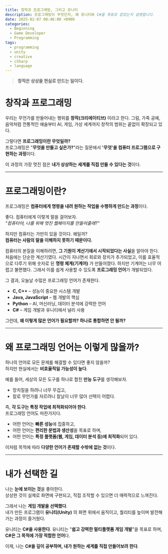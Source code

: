 ```yaml
---
title: 창작과 프로그래밍, 그리고 유니티
description: 프로그래밍이 무엇인지, 왜 유니티와 C#을 목표로 잡았는지 설명합니다.
date: 2025-02-07 00:46:00 +0900
categories:
  - Beginning
  - Game Developer
  - Programming
tags:
  - programming
  - unity
  - creative
  - cSharp
  - language
---
```


> **창작은 상상을 현실로 만드는 일이다.**

# **창작과 프로그래밍**


우리는 무언가를 만들어내는 행위를 **창작(크리에이티브)** 이라고 한다. 그림, 가죽 공예, 음악처럼 전통적인 예술부터 AI, 게임, 가상 세계까지 창작의 범위는 끝없이 확장되고 있다.

그렇다면 **프로그래밍이란 무엇일까?**  
프로그래밍은 "**무엇을 만들고 싶은가?**"라는 질문에서 **'무엇'을 컴퓨터 프로그램으로 구현하는 과정**이다. 

이 과정의 가장 멋진 점은 **내가 상상하는 세계를 직접 만들 수 있다는 것**이다.

---

# **프로그래밍이란?**

프로그래밍은 **컴퓨터에게 명령을 내려 원하는 작업을 수행하게 만드는 과정**이다.

좋다. 컴퓨터에게 이렇게 말을 걸어보자.  
_"컴퓨터야, 나를 위해 멋진 웹페이지를 만들어줄래?"_

하지만 컴퓨터는 가만히 있을 것이다. 왜일까?  
**컴퓨터는 사람의 말을 이해하지 못하기 때문이다.**

컴퓨터의 본질을 이해하려면, **그 기원이 계산기에서 시작되었다는 사실**을 알아야 한다.  
처음에는 단순한 계산기였다. 시간이 지나면서 회로와 장치가 추가되었고, 이를 효율적으로 다루기 위해 숫자로 된 **명령 체계(기계어)** 가 만들어졌다. 하지만 기계어는 너무 어렵고 불편했다. 그래서 이를 쉽게 사용할 수 있도록 **프로그래밍 언어**가 개발되었다.

그 결과, 오늘날 수많은 프로그래밍 언어가 존재한다.

- **C, C++** – 성능이 중요한 시스템 개발
- **Java, JavaScript** – 웹 개발의 핵심
- **Python** – AI, 머신러닝, 데이터 분석에 강력한 언어
- **C#** – 게임 개발과 유니티에서 널리 사용

그런데, **왜 이렇게 많은 언어가 필요할까? 하나로 통합하면 안 될까?**

---

# **왜 프로그래밍 언어는 이렇게 많을까?**

하나의 언어로 모든 문제를 해결할 수 있다면 좋지 않을까?  
하지만 현실에서는 **비효율적일 가능성이 높다**.

예를 들어, 세상의 모든 도구를 하나로 합친 **만능 도구**를 생각해보자.

- 망치질을 하려니 너무 무겁고,
- 칼로 무언가를 자르려니 칼날이 너무 많아 선택이 어렵다.

즉, **각 도구는 특정 작업에 최적화되어야 한다**.  
프로그래밍 언어도 마찬가지다.

- 어떤 언어는 **빠른 성능**에 집중하고,
- 어떤 언어는 **편리한 문법과 생산성**을 목표로 하며,
- 어떤 언어는 **특정 플랫폼(웹, 게임, 데이터 분석 등)에 최적화**되어 있다.

이처럼 목적에 따라 **다양한 언어가 존재할 수밖에 없는 것**이다.

---

# **내가 선택한 길**

나는 **눈에 보이는 것**을 좋아한다.  
상상한 것이 실제로 화면에 구현되고, 직접 조작할 수 있으면 더 매력적으로 느껴진다.

그래서 나는 **게임 개발을 선택했다**.  
내가 만든 프로그램이 **유니티(Unity)** 의 화면 위에서 움직이고, 퀄리티를 높이며 발전해가는 과정이 즐거웠다.

유니티는 **C#을 사용한다**.  유니티는 "**쉽고 강력한 멀티플랫폼 게임 개발**"을 목표로 하며, **C#은 그 목적에 가장 적합한 언어**다.

이제, 나는 **C#을 깊이 공부하며, 내가 원하는 세계를 직접 만들어보려 한다**.